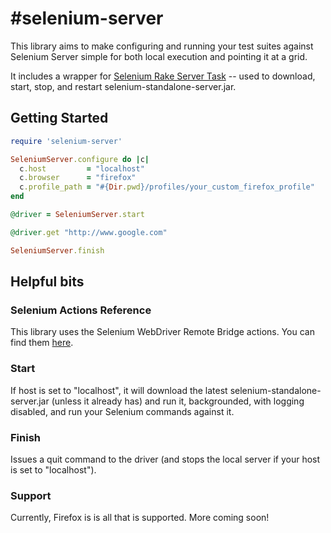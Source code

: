 #selenium-server
===============

This library aims to make configuring and running your test suites against Selenium Server simple for both local execution and pointing it at a grid.

It includes a wrapper for [Selenium Rake Server Task](http://selenium.googlecode.com/svn/trunk/docs/api/rb/Selenium/Rake/ServerTask.html) -- used to download, start, stop, and restart selenium-standalone-server.jar.

## Getting Started
```ruby
require 'selenium-server'

SeleniumServer.configure do |c|
  c.host         = "localhost"
  c.browser      = "firefox"
  c.profile_path = "#{Dir.pwd}/profiles/your_custom_firefox_profile"
end

@driver = SeleniumServer.start

@driver.get "http://www.google.com"

SeleniumServer.finish
```  

## Helpful bits

### Selenium Actions Reference  
This library uses the Selenium WebDriver Remote Bridge actions. You can find them [here](http://www.ruby-doc.org/gems/docs/b/bbc-selenium-webdriver-1.17.0/Selenium/WebDriver/Remote/Bridge.html).  

### Start  
If host is set to "localhost", it will download the latest selenium-standalone-server.jar (unless it already has) and run it, backgrounded, with logging disabled, and run your Selenium commands against it.  

### Finish  
Issues a quit command to the driver (and stops the local server if your host is set to "localhost").  

### Support  
Currently, Firefox is is all that is supported. More coming soon!
